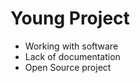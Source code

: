 # Young Project

- Working with software
- Lack of documentation
- Open Source project

<!--
Working with software: Not like working on code. Only able to use what developper make configurable at run time
Lack of documentation -> Need to read code to understand how its work
OpenSource : open issues, provide way to reproduce bug, investigate old issues
-->